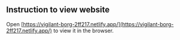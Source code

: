 ## Instruction to view website

Open [https://vigilant-borg-2ff217.netlify.app/](https://vigilant-borg-2ff217.netlify.app/) to view it in the browser.
